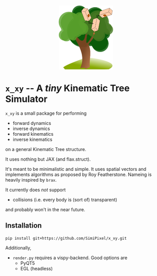 <p align="center">
<img src="figures/icon.svg" height="200" />
</p>

# `x_xy` -- A *tiny* Kinematic Tree Simulator

`x_xy` is a small package for performing
- forward dynamics
- inverse dynamics
- forward kinematics
- inverse kinematics

on a general Kinematic Tree structure. 

It uses nothing but JAX (and flax.struct).

It's meant to be minimalistic and simple. It uses spatial vectors and implements algorithms as proposed by Roy Featherstone. Nameing is heavily inspired by `brax`.

It currently does *not* support
- collisions (i.e. every body is (sort of) transparent)

and probably won't in the near future.

## Installation

`pip install git+https://github.com/SimiPixel/x_xy.git`

Additionally,
- `render.py` requires a vispy-backend. Good options are
    - PyQT5
    - EGL (headless)
